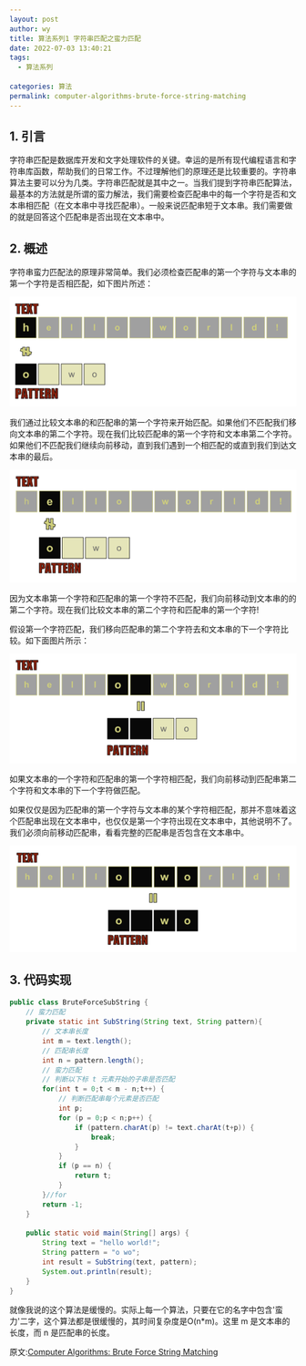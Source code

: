 ```yaml
---
layout: post
author: wy
title: 算法系列1 字符串匹配之蛮力匹配
date: 2022-07-03 13:40:21
tags:
  - 算法系列

categories: 算法
permalink: computer-algorithms-brute-force-string-matching
---
```


## 1. 引言

字符串匹配是数据库开发和文字处理软件的关键。幸运的是所有现代编程语言和字符串库函数，帮助我们的日常工作。不过理解他们的原理还是比较重要的。字符串算法主要可以分为几类。字符串匹配就是其中之一。当我们提到字符串匹配算法，最基本的方法就是所谓的蛮力解法，我们需要检查匹配串中的每一个字符是否和文本串相匹配（在文本串中寻找匹配串）。一般来说匹配串短于文本串。我们需要做的就是回答这个匹配串是否出现在文本串中。

## 2. 概述

字符串蛮力匹配法的原理非常简单。我们必须检查匹配串的第一个字符与文本串的第一个字符是否相匹配，如下图片所述：

![](https://github.com/sjf0115/ImageBucket/blob/main/Algorithm/computer-algorithms-brute-force-string-matching-1.png?raw=true)

我们通过比较文本串的和匹配串的第一个字符来开始匹配。如果他们不匹配我们移向文本串的第二个字符。现在我们比较匹配串的第一个字符和文本串第二个字符。如果他们不匹配我们继续向前移动，直到我们遇到一个相匹配的或直到我们到达文本串的最后。

![](https://github.com/sjf0115/ImageBucket/blob/main/Algorithm/computer-algorithms-brute-force-string-matching-2.png?raw=true)

因为文本串第一个字符和匹配串的第一个字符不匹配，我们向前移动到文本串的的第二个字符。现在我们比较文本串的第二个字符和匹配串的第一个字符!

假设第一个字符匹配，我们移向匹配串的第二个字符去和文本串的下一个字符比较。如下面图片所示：

![](https://github.com/sjf0115/ImageBucket/blob/main/Algorithm/computer-algorithms-brute-force-string-matching-3.png?raw=true)

如果文本串的一个字符和匹配串的第一个字符相匹配，我们向前移动到匹配串第二个字符和文本串的下一个字符做匹配。

如果仅仅是因为匹配串的第一个字符与文本串的某个字符相匹配，那并不意味着这个匹配串出现在文本串中，也仅仅是第一个字符出现在文本串中，其他说明不了。我们必须向前移动匹配串，看看完整的匹配串是否包含在文本串中。

![](https://github.com/sjf0115/ImageBucket/blob/main/Algorithm/computer-algorithms-brute-force-string-matching-4.png?raw=true)

## 3. 代码实现

```java
public class BruteForceSubString {
    // 蛮力匹配
    private static int SubString(String text, String pattern){
        // 文本串长度
        int m = text.length();
        // 匹配串长度
        int n = pattern.length();
        // 蛮力匹配
        // 判断以下标 t 元素开始的子串是否匹配
        for(int t = 0;t < m - n;t++) {
            // 判断匹配串每个元素是否匹配
            int p;
            for (p = 0;p < n;p++) {
                if (pattern.charAt(p) != text.charAt(t+p)) {
                    break;
                }
            }
            if (p == n) {
                return t;
            }
        }//for
        return -1;
    }

    public static void main(String[] args) {
        String text = "hello world!";
        String pattern = "o wo";
        int result = SubString(text, pattern);
        System.out.println(result);
    }
}
```
就像我说的这个算法是缓慢的。实际上每一个算法，只要在它的名字中包含'蛮力'二字，这个算法都是很缓慢的，其时间复杂度是O(n*m)。这里 m 是文本串的长度，而 n 是匹配串的长度。

原文:[Computer Algorithms: Brute Force String Matching](http://www.stoimen.com/blog/2012/03/27/computer-algorithms-brute-force-string-matching/)
